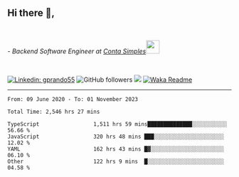 <h2>Hi there  👋,</h2> </br>

<p><em>- Backend Software Engineer at <a href="https://contasimples.com">Conta Simples</a><img src="https://media.giphy.com/media/WUlplcMpOCEmTGBtBW/giphy.gif" width="30"> 
</em></p></br>


[![Linkedin: gprando55](https://img.shields.io/badge/-gprando55-blue?style=flat-square&logo=Linkedin&logoColor=white&link=https://www.linkedin.com/in/prandogabriel/)](https://www.linkedin.com/in/prandogabriel)
![GitHub followers](https://img.shields.io/github/followers/prandogabriel?label=Follow&style=social)
![](https://visitor-badge.glitch.me/badge?page_id=prandogabriel.prandogabriel)
[![Waka Readme](https://github.com/prandogabriel/prandogabriel/actions/workflows/update-stats.yml.yml/badge.svg)](https://github.com/prandogabriel/prandogabriel/actions/workflows/update-stats.yml.yml)

---

<!--START_SECTION:waka-->

```golang
From: 09 June 2020 - To: 01 November 2023

Total Time: 2,546 hrs 27 mins

TypeScript                 1,511 hrs 59 mins██████████████░░░░░░░░░░░   56.66 %
JavaScript                 320 hrs 48 mins ███░░░░░░░░░░░░░░░░░░░░░░   12.02 %
YAML                       162 hrs 43 mins █▓░░░░░░░░░░░░░░░░░░░░░░░   06.10 %
Other                      122 hrs 9 mins  █░░░░░░░░░░░░░░░░░░░░░░░░   04.58 %
```

<!--END_SECTION:waka-->
